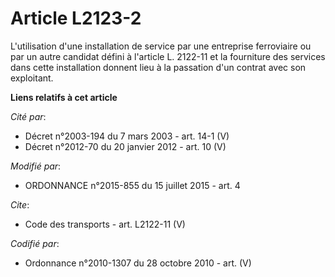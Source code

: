 # Article L2123-2

L'utilisation d'une installation de service par une entreprise ferroviaire ou par un autre candidat défini à l'article L.
2122-11 et la fourniture des services dans cette installation donnent lieu à la passation d'un contrat avec son exploitant.

**Liens relatifs à cet article**

_Cité par_:

  - Décret n°2003-194 du 7 mars 2003 - art. 14-1 (V)
  - Décret n°2012-70 du 20 janvier 2012 - art. 10 (V)

_Modifié par_:

  - ORDONNANCE n°2015-855 du 15 juillet 2015 - art. 4

_Cite_:

  - Code des transports - art. L2122-11 (V)

_Codifié par_:

  - Ordonnance n°2010-1307 du 28 octobre 2010 - art. (V)
